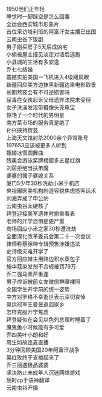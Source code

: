 1950他们正年轻  
睡觉时一脚踩空是怎么回事  
全运会西安城市形象片  
首位采访塔利班的阿富汗女主播已出国  
云南虫谷下饭剧  
男子刚买房子5天后成凶宅  
小偷被屋主撞见淡定对话后逃跑  
小县城的生活有多安逸  
乔七七结婚  
震撼实拍美国一飞机进入4级飓风眼  
新疆回应美方边抹黑新疆边来电影取景  
长期熬夜会有不可逆损害吗  
尿毒症女孩起诉父母遗弃法院未受理  
女子洗澡发现带摄像头充电宝  
惊艳了一个时代的男明星  
南方菜市场的服务真是绝了  
孙兴挟持贺芸  
上海天文馆封杀2000余个异常账号  
197653应该被更多人听到  
甄姬冰雪圆舞曲  
残奥会游泳奖牌榜超多五星红旗  
刘茵拒绝当扶弟魔  
婆婆的镯子婆媳关系  
厦门5少年30秒洗劫小米手机店  
央视曝医美机构制造容貌焦虑揽客话术  
刘海弄成了申公豹  
云南虫谷太硬核了  
拜登迎接美军遗体时偷偷看表  
老师的开学恐惧症更严重  
商场回应小米之家30秒遭洗劫  
全面深化改革委员会第二十一次会议  
律师称蔡徐坤专辑预售涉嫌违法  
史诗级灾难开学了  
官方回应摊主用路边积水蒸包子  
施华蔻染发剂不合规被罚79万  
乔二强马素芹重逢  
男子控诉被前女友微信群曝裸照  
全国学生开学前的统一姿势  
中方对罗格不幸逝世表示深切哀悼  
奥运冠军王曼昱返回家乡  
怎样克服开学焦虑  
拜登疑似在会见以色列总理时睡着了  
魔鬼鱼小时候能有多可爱  
乔四美叶小朗和好  
周生如故连麦直播  
3分钟回顾美国20年阿富汗战争  
吴红玫终于支棱起来了  
乔三丽遇极品婆婆  
坚决防止未成年人沉迷网络游戏  
辰时cp手语神翻译  
云南虫谷开播  
